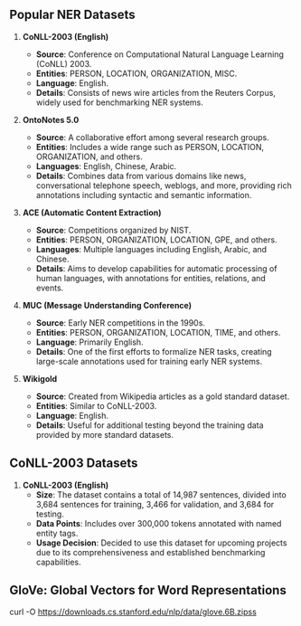 ## Popular NER Datasets

1. **CoNLL-2003 (English)**
   - **Source**: Conference on Computational Natural Language Learning (CoNLL) 2003.
   - **Entities**: PERSON, LOCATION, ORGANIZATION, MISC.
   - **Language**: English.
   - **Details**: Consists of news wire articles from the Reuters Corpus, widely used for benchmarking NER systems.

2. **OntoNotes 5.0**
   - **Source**: A collaborative effort among several research groups.
   - **Entities**: Includes a wide range such as PERSON, LOCATION, ORGANIZATION, and others.
   - **Languages**: English, Chinese, Arabic.
   - **Details**: Combines data from various domains like news, conversational telephone speech, weblogs, and more, providing rich annotations including syntactic and semantic information.

3. **ACE (Automatic Content Extraction)**
   - **Source**: Competitions organized by NIST.
   - **Entities**: PERSON, ORGANIZATION, LOCATION, GPE, and others.
   - **Languages**: Multiple languages including English, Arabic, and Chinese.
   - **Details**: Aims to develop capabilities for automatic processing of human languages, with annotations for entities, relations, and events.

4. **MUC (Message Understanding Conference)**
   - **Source**: Early NER competitions in the 1990s.
   - **Entities**: PERSON, ORGANIZATION, LOCATION, TIME, and others.
   - **Language**: Primarily English.
   - **Details**: One of the first efforts to formalize NER tasks, creating large-scale annotations used for training early NER systems.

5. **Wikigold**
   - **Source**: Created from Wikipedia articles as a gold standard dataset.
   - **Entities**: Similar to CoNLL-2003.
   - **Language**: English.
   - **Details**: Useful for additional testing beyond the training data provided by more standard datasets.

##  CoNLL-2003 Datasets

1. **CoNLL-2003 (English)**
   - **Size**: The dataset contains a total of 14,987 sentences, divided into 3,684 sentences for training, 3,466 for validation, and 3,684 for testing.
   - **Data Points**: Includes over 300,000 tokens annotated with named entity tags.
   - **Usage Decision**: Decided to use this dataset for upcoming projects due to its comprehensiveness and established benchmarking capabilities.



## GloVe: Global Vectors for Word Representations
curl -O https://downloads.cs.stanford.edu/nlp/data/glove.6B.zipss